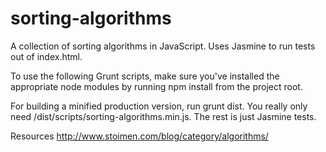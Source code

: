 sorting-algorithms
=============================

A collection of sorting algorithms in JavaScript. Uses Jasmine to run tests out of index.html.

To use the following Grunt scripts, make sure you've installed the appropriate node modules by running npm install from the project root.

For building a minified production version, run grunt dist. You really only need /dist/scripts/sorting-algorithms.min.js. The rest is just Jasmine tests.

Resources
http://www.stoimen.com/blog/category/algorithms/


